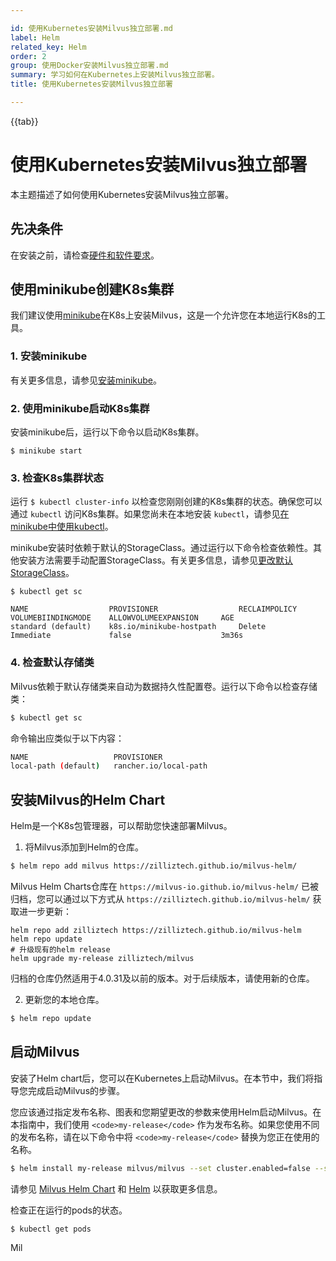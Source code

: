```yaml
---

id: 使用Kubernetes安装Milvus独立部署.md
label: Helm
related_key: Helm
order: 2
group: 使用Docker安装Milvus独立部署.md
summary: 学习如何在Kubernetes上安装Milvus独立部署。
title: 使用Kubernetes安装Milvus独立部署

---
```


{{tab}}

# 使用Kubernetes安装Milvus独立部署

本主题描述了如何使用Kubernetes安装Milvus独立部署。

## 先决条件

在安装之前，请检查[硬件和软件要求](prerequisite-helm.md)。

## 使用minikube创建K8s集群

我们建议使用[minikube](https://minikube.sigs.k8s.io/docs/)在K8s上安装Milvus，这是一个允许您在本地运行K8s的工具。

### 1. 安装minikube

有关更多信息，请参见[安装minikube](https://minikube.sigs.k8s.io/docs/start/)。

### 2. 使用minikube启动K8s集群

安装minikube后，运行以下命令以启动K8s集群。

```
$ minikube start
```

### 3. 检查K8s集群状态

运行 `$ kubectl cluster-info` 以检查您刚刚创建的K8s集群的状态。确保您可以通过 `kubectl` 访问K8s集群。如果您尚未在本地安装 `kubectl`，请参见[在minikube中使用kubectl](https://minikube.sigs.k8s.io/docs/handbook/kubectl/)。

minikube安装时依赖于默认的StorageClass。通过运行以下命令检查依赖性。其他安装方法需要手动配置StorageClass。有关更多信息，请参见[更改默认StorageClass](https://kubernetes.io/docs/tasks/administer-cluster/change-default-storage-class/)。

```
$ kubectl get sc
```

```
NAME                  PROVISIONER                  RECLAIMPOLICY    VOLUMEBIINDINGMODE    ALLOWVOLUMEEXPANSION     AGE
standard (default)    k8s.io/minikube-hostpath     Delete           Immediate             false                    3m36s
```

### 4. 检查默认存储类

Milvus依赖于默认存储类来自动为数据持久性配置卷。运行以下命令以检查存储类：

```bash
$ kubectl get sc
```

命令输出应类似于以下内容：

```bash
NAME                   PROVISIONER                                     RECLAIMPOLICY   VOLUMEBINDINGMODE      ALLOWVOLUMEEXPANSION   AGE
local-path (default)   rancher.io/local-path                           Delete          WaitForFirstConsumer   false                  461d
```

## 安装Milvus的Helm Chart

Helm是一个K8s包管理器，可以帮助您快速部署Milvus。

1. 将Milvus添加到Helm的仓库。

```bash
$ helm repo add milvus https://zilliztech.github.io/milvus-helm/
```

<div class="alert note">

Milvus Helm Charts仓库在 `https://milvus-io.github.io/milvus-helm/` 已被归档，您可以通过以下方式从 `https://zilliztech.github.io/milvus-helm/` 获取进一步更新：

```shell
helm repo add zilliztech https://zilliztech.github.io/milvus-helm
helm repo update
# 升级现有的helm release
helm upgrade my-release zilliztech/milvus
```

归档的仓库仍然适用于4.0.31及以前的版本。对于后续版本，请使用新的仓库。

</div>

2. 更新您的本地仓库。

```bash
$ helm repo update
```

## 启动Milvus

安装了Helm chart后，您可以在Kubernetes上启动Milvus。在本节中，我们将指导您完成启动Milvus的步骤。

您应该通过指定发布名称、图表和您期望更改的参数来使用Helm启动Milvus。在本指南中，我们使用 `<code>my-release</code>` 作为发布名称。如果您使用不同的发布名称，请在以下命令中将 `<code>my-release</code>` 替换为您正在使用的名称。

```bash
$ helm install my-release milvus/milvus --set cluster.enabled=false --set etcd.replicaCount=1 --set minio.mode=standalone --set pulsar.enabled=false
```

<div class="alert note">
请参见 <a href="https://artifacthub.io/packages/helm/milvus/milvus">Milvus Helm Chart</a> 和 <a href="https://helm.sh/docs/">Helm</a> 以获取更多信息。
</div>

检查正在运行的pods的状态。

```bash
$ kubectl get pods
```

Mil